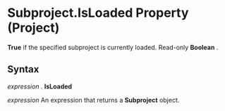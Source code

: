 
# Subproject.IsLoaded Property (Project)

 **True** if the specified subproject is currently loaded. Read-only **Boolean** .


## Syntax

 _expression_ . **IsLoaded**

 _expression_ An expression that returns a **Subproject** object.

